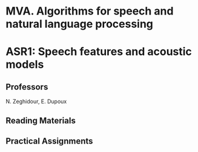# MVA. Algorithms for speech and natural language processing
# ASR1: Speech features and acoustic models 


## Professors
N. Zeghidour, E. Dupoux

## Reading Materials


## Practical Assignments


